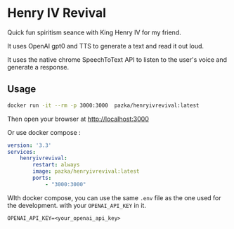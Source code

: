 # Henry IV Revival

Quick fun spiritism seance with King Henry IV for my friend.

It uses OpenAI gpt0 and TTS to generate a text and read it out loud.

It uses the native chrome SpeechToText API to listen to the user's voice and generate a response.

## Usage

```bash
docker run -it --rm -p 3000:3000  pazka/henryivrevival:latest
```

Then open your browser at <http://localhost:3000>

Or use docker compose :

```yaml
version: '3.3'
services:
    henryivrevival:
        restart: always
        image: pazka/henryivrevival:latest
        ports:
            - "3000:3000"
```

WIth docker compose, you can use the same `.env` file as the one used for the development. with your `OPENAI_API_KEY` in it.

```text
OPENAI_API_KEY=<your_openai_api_key>
```
